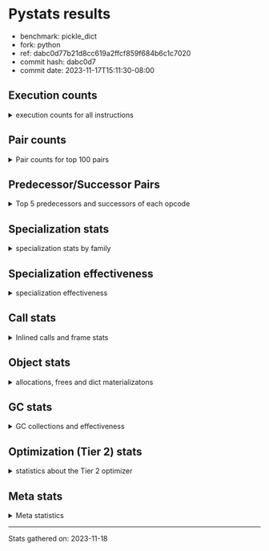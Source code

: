 
# Pystats results

- benchmark: pickle_dict
- fork: python
- ref: dabc0d77b21d8cc619a2ffcf859f684b6c1c7020
- commit hash: dabc0d7
- commit date: 2023-11-17T15:11:30-08:00

## Execution counts

<details>
<summary> execution counts for all instructions </summary>

|Name | Count | Self | Cumulative | Miss ratio | 
|---|---:|---:|---:|---:|
| LOAD_FAST | 2,480 | 14.3% | 14.3% |  |
| PUSH_NULL | 2,400 | 13.8% | 28.0% |  |
| POP_TOP | 2,080 | 12.0% | 40.0% |  |
| LOAD_ATTR_MODULE | 2,080 | 12.0% | 52.0% |  |
| LOAD_FAST_LOAD_FAST | 2,000 | 11.5% | 63.4% |  |
| CALL_BUILTIN_FAST_WITH_KEYWORDS | 1,900 | 10.9% | 74.4% |  |
| STORE_FAST | 720 | 4.1% | 78.5% |  |
| CALL | 540 | 3.1% | 81.6% |  |
| FOR_ITER_RANGE | 460 | 2.6% | 84.3% |  |
| LOAD_ATTR | 360 | 2.1% | 86.3% |  |
| JUMP_BACKWARD | 340 | 2.0% | 88.3% |  |
| LOAD_DEREF | 240 | 1.4% | 89.7% |  |
| LOAD_GLOBAL_MODULE | 240 | 1.4% | 91.0% |  |
| LOAD_GLOBAL | 200 | 1.1% | 92.2% |  |
| RETURN_VALUE | 160 | 0.9% | 93.1% |  |
| CALL_FUNCTION_EX | 160 | 0.9% | 94.0% |  |
| RESUME_CHECK | 120 | 0.7% | 94.7% |  |
| GET_ITER | 80 | 0.5% | 95.2% |  |
| NOP | 80 | 0.5% | 95.6% |  |
| BUILD_LIST | 80 | 0.5% | 96.1% |  |
| CALL_INTRINSIC_1 | 80 | 0.5% | 96.6% |  |
| COPY_FREE_VARS | 80 | 0.5% | 97.0% |  |
| ENTER_EXECUTOR | 80 | 0.5% | 97.5% |  |
| LIST_EXTEND | 80 | 0.5% | 97.9% |  |
| BINARY_OP_SUBTRACT_FLOAT | 60 | 0.3% | 98.3% |  |
| CALL_BUILTIN_CLASS | 60 | 0.3% | 98.6% |  |
| LOAD_ATTR_WITH_HINT | 60 | 0.3% | 99.0% |  |
| LOAD_GLOBAL_BUILTIN | 60 | 0.3% | 99.3% |  |
| BINARY_OP | 40 | 0.2% | 99.5% |  |
| FOR_ITER | 40 | 0.2% | 99.8% |  |
| RESUME | 40 | 0.2% | 100.0% |  |


</details>

## Pair counts

<details>
<summary> Pair counts for top 100 pairs </summary>

|Pair | Count | Self | Cumulative | 
|---|---:|---:|---:|
| LOAD_ATTR_MODULE PUSH_NULL | 2,080 | 12.0% | 12.0% |
| PUSH_NULL LOAD_FAST_LOAD_FAST | 2,000 | 11.5% | 23.4% |
| CALL_BUILTIN_FAST_WITH_KEYWORDS POP_TOP | 1,900 | 10.9% | 34.4% |
| LOAD_FAST LOAD_ATTR_MODULE | 1,800 | 10.3% | 44.7% |
| LOAD_FAST_LOAD_FAST CALL_BUILTIN_FAST_WITH_KEYWORDS | 1,800 | 10.3% | 55.1% |
| POP_TOP LOAD_FAST | 1,600 | 9.2% | 64.3% |
| STORE_FAST LOAD_FAST | 560 | 3.2% | 67.5% |
| FOR_ITER_RANGE STORE_FAST | 380 | 2.2% | 69.7% |
| POP_TOP JUMP_BACKWARD | 340 | 2.0% | 71.6% |
| JUMP_BACKWARD FOR_ITER_RANGE | 300 | 1.7% | 73.3% |
| PUSH_NULL CALL | 240 | 1.4% | 74.7% |
| LOAD_FAST LOAD_ATTR | 240 | 1.4% | 76.1% |
| LOAD_FAST_LOAD_FAST CALL | 200 | 1.1% | 77.2% |
| CALL POP_TOP | 180 | 1.0% | 78.3% |
| PUSH_NULL LOAD_FAST | 160 | 0.9% | 79.2% |
| LOAD_ATTR PUSH_NULL | 160 | 0.9% | 80.1% |
| LOAD_ATTR LOAD_ATTR_MODULE | 160 | 0.9% | 81.0% |
| LOAD_DEREF PUSH_NULL | 160 | 0.9% | 82.0% |
| LOAD_GLOBAL_MODULE LOAD_ATTR_MODULE | 120 | 0.7% | 82.6% |
| CALL STORE_FAST | 100 | 0.6% | 83.2% |
| CALL CALL_BUILTIN_FAST_WITH_KEYWORDS | 100 | 0.6% | 83.8% |
| NOP LOAD_DEREF | 80 | 0.5% | 84.3% |
| POP_TOP NOP | 80 | 0.5% | 84.7% |
| RETURN_VALUE RETURN_VALUE | 80 | 0.5% | 85.2% |
| BUILD_LIST LOAD_DEREF | 80 | 0.5% | 85.6% |
| CALL LOAD_FAST | 80 | 0.5% | 86.1% |
| CALL_FUNCTION_EX COPY_FREE_VARS | 80 | 0.5% | 86.6% |
| CALL_INTRINSIC_1 CALL_FUNCTION_EX | 80 | 0.5% | 87.0% |
| ENTER_EXECUTOR FOR_ITER_RANGE | 80 | 0.5% | 87.5% |
| LIST_EXTEND CALL_INTRINSIC_1 | 80 | 0.5% | 87.9% |
| LOAD_DEREF LIST_EXTEND | 80 | 0.5% | 88.4% |
| LOAD_FAST GET_ITER | 80 | 0.5% | 88.9% |
| LOAD_FAST BUILD_LIST | 80 | 0.5% | 89.3% |
| LOAD_FAST CALL_FUNCTION_EX | 80 | 0.5% | 89.8% |
| LOAD_GLOBAL LOAD_GLOBAL_MODULE | 80 | 0.5% | 90.2% |
| STORE_FAST LOAD_GLOBAL | 80 | 0.5% | 90.7% |
| STORE_FAST LOAD_GLOBAL_MODULE | 80 | 0.5% | 91.1% |
| GET_ITER FOR_ITER_RANGE | 60 | 0.3% | 91.5% |
| POP_TOP ENTER_EXECUTOR | 60 | 0.3% | 91.8% |
| CALL CALL | 60 | 0.3% | 92.2% |
| CALL_FUNCTION_EX RESUME_CHECK | 60 | 0.3% | 92.5% |
| COPY_FREE_VARS RESUME_CHECK | 60 | 0.3% | 92.9% |
| LOAD_GLOBAL LOAD_ATTR | 60 | 0.3% | 93.2% |
| BINARY_OP_SUBTRACT_FLOAT RETURN_VALUE | 60 | 0.3% | 93.6% |
| CALL_BUILTIN_CLASS STORE_FAST | 60 | 0.3% | 93.9% |
| LOAD_ATTR_WITH_HINT STORE_FAST | 60 | 0.3% | 94.3% |
| LOAD_GLOBAL_BUILTIN LOAD_FAST | 60 | 0.3% | 94.6% |
| LOAD_GLOBAL_MODULE LOAD_ATTR | 60 | 0.3% | 94.9% |
| LOAD_GLOBAL_MODULE STORE_FAST | 60 | 0.3% | 95.3% |
| RESUME_CHECK LOAD_DEREF | 60 | 0.3% | 95.6% |
| RETURN_VALUE LOAD_GLOBAL | 40 | 0.2% | 95.9% |
| RETURN_VALUE LOAD_GLOBAL_MODULE | 40 | 0.2% | 96.1% |
| LOAD_FAST BINARY_OP | 40 | 0.2% | 96.3% |
| LOAD_FAST CALL | 40 | 0.2% | 96.6% |
| LOAD_FAST BINARY_OP_SUBTRACT_FLOAT | 40 | 0.2% | 96.8% |
| LOAD_FAST CALL_BUILTIN_CLASS | 40 | 0.2% | 97.0% |
| LOAD_FAST LOAD_ATTR_WITH_HINT | 40 | 0.2% | 97.2% |
| FOR_ITER_RANGE LOAD_GLOBAL | 40 | 0.2% | 97.5% |
| FOR_ITER_RANGE LOAD_GLOBAL_MODULE | 40 | 0.2% | 97.7% |
| RESUME_CHECK LOAD_GLOBAL_BUILTIN | 40 | 0.2% | 97.9% |
| GET_ITER FOR_ITER | 20 | 0.1% | 98.0% |
| BINARY_OP RETURN_VALUE | 20 | 0.1% | 98.2% |
| BINARY_OP BINARY_OP_SUBTRACT_FLOAT | 20 | 0.1% | 98.3% |
| CALL CALL_BUILTIN_CLASS | 20 | 0.1% | 98.4% |
| CALL_FUNCTION_EX RESUME | 20 | 0.1% | 98.5% |
| COPY_FREE_VARS RESUME | 20 | 0.1% | 98.6% |
| FOR_ITER STORE_FAST | 20 | 0.1% | 98.7% |
| FOR_ITER FOR_ITER_RANGE | 20 | 0.1% | 98.9% |
| JUMP_BACKWARD ENTER_EXECUTOR | 20 | 0.1% | 99.0% |
| JUMP_BACKWARD FOR_ITER | 20 | 0.1% | 99.1% |
| LOAD_ATTR STORE_FAST | 20 | 0.1% | 99.2% |
| LOAD_ATTR LOAD_ATTR_WITH_HINT | 20 | 0.1% | 99.3% |
| LOAD_GLOBAL LOAD_FAST | 20 | 0.1% | 99.4% |
| LOAD_GLOBAL STORE_FAST | 20 | 0.1% | 99.5% |
| LOAD_GLOBAL LOAD_GLOBAL_BUILTIN | 20 | 0.1% | 99.7% |
| RESUME LOAD_DEREF | 20 | 0.1% | 99.8% |
| RESUME LOAD_GLOBAL | 20 | 0.1% | 99.9% |
| RESUME_CHECK LOAD_GLOBAL | 20 | 0.1% | 100.0% |


</details>

## Predecessor/Successor Pairs

<details>
<summary> Top 5 predecessors and successors of each opcode </summary>

### GET_ITER

<details>
<summary> Successors and predecessors for GET_ITER </summary>

|Predecessors | Count | Percentage | 
|---|---:|---:|
| LOAD_FAST | 80 | 100.0% |

|Successors | Count | Percentage | 
|---|---:|---:|
| FOR_ITER_RANGE | 60 | 75.0% |
| FOR_ITER | 20 | 25.0% |


</details>

### NOP

<details>
<summary> Successors and predecessors for NOP </summary>

|Predecessors | Count | Percentage | 
|---|---:|---:|
| POP_TOP | 80 | 100.0% |

|Successors | Count | Percentage | 
|---|---:|---:|
| LOAD_DEREF | 80 | 100.0% |


</details>

### POP_TOP

<details>
<summary> Successors and predecessors for POP_TOP </summary>

|Predecessors | Count | Percentage | 
|---|---:|---:|
| CALL_BUILTIN_FAST_WITH_KEYWORDS | 1,900 | 91.3% |
| CALL | 180 | 8.7% |

|Successors | Count | Percentage | 
|---|---:|---:|
| LOAD_FAST | 1,600 | 76.9% |
| JUMP_BACKWARD | 340 | 16.3% |
| NOP | 80 | 3.8% |
| ENTER_EXECUTOR | 60 | 2.9% |


</details>

### PUSH_NULL

<details>
<summary> Successors and predecessors for PUSH_NULL </summary>

|Predecessors | Count | Percentage | 
|---|---:|---:|
| LOAD_ATTR_MODULE | 2,080 | 86.7% |
| LOAD_ATTR | 160 | 6.7% |
| LOAD_DEREF | 160 | 6.7% |

|Successors | Count | Percentage | 
|---|---:|---:|
| LOAD_FAST_LOAD_FAST | 2,000 | 83.3% |
| CALL | 240 | 10.0% |
| LOAD_FAST | 160 | 6.7% |


</details>

### RETURN_VALUE

<details>
<summary> Successors and predecessors for RETURN_VALUE </summary>

|Predecessors | Count | Percentage | 
|---|---:|---:|
| RETURN_VALUE | 80 | 50.0% |
| BINARY_OP_SUBTRACT_FLOAT | 60 | 37.5% |
| BINARY_OP | 20 | 12.5% |

|Successors | Count | Percentage | 
|---|---:|---:|
| RETURN_VALUE | 80 | 50.0% |
| LOAD_GLOBAL | 40 | 25.0% |
| LOAD_GLOBAL_MODULE | 40 | 25.0% |


</details>

### BINARY_OP

<details>
<summary> Successors and predecessors for BINARY_OP </summary>

|Predecessors | Count | Percentage | 
|---|---:|---:|
| LOAD_FAST | 40 | 100.0% |

|Successors | Count | Percentage | 
|---|---:|---:|
| RETURN_VALUE | 20 | 50.0% |
| BINARY_OP_SUBTRACT_FLOAT | 20 | 50.0% |


</details>

### BUILD_LIST

<details>
<summary> Successors and predecessors for BUILD_LIST </summary>

|Predecessors | Count | Percentage | 
|---|---:|---:|
| LOAD_FAST | 80 | 100.0% |

|Successors | Count | Percentage | 
|---|---:|---:|
| LOAD_DEREF | 80 | 100.0% |


</details>

### CALL

<details>
<summary> Successors and predecessors for CALL </summary>

|Predecessors | Count | Percentage | 
|---|---:|---:|
| PUSH_NULL | 240 | 44.4% |
| LOAD_FAST_LOAD_FAST | 200 | 37.0% |
| CALL | 60 | 11.1% |
| LOAD_FAST | 40 | 7.4% |

|Successors | Count | Percentage | 
|---|---:|---:|
| POP_TOP | 180 | 33.3% |
| STORE_FAST | 100 | 18.5% |
| CALL_BUILTIN_FAST_WITH_KEYWORDS | 100 | 18.5% |
| LOAD_FAST | 80 | 14.8% |
| CALL | 60 | 11.1% |


</details>

### CALL_FUNCTION_EX

<details>
<summary> Successors and predecessors for CALL_FUNCTION_EX </summary>

|Predecessors | Count | Percentage | 
|---|---:|---:|
| CALL_INTRINSIC_1 | 80 | 50.0% |
| LOAD_FAST | 80 | 50.0% |

|Successors | Count | Percentage | 
|---|---:|---:|
| COPY_FREE_VARS | 80 | 50.0% |
| RESUME_CHECK | 60 | 37.5% |
| RESUME | 20 | 12.5% |


</details>

### CALL_INTRINSIC_1

<details>
<summary> Successors and predecessors for CALL_INTRINSIC_1 </summary>

|Predecessors | Count | Percentage | 
|---|---:|---:|
| LIST_EXTEND | 80 | 100.0% |

|Successors | Count | Percentage | 
|---|---:|---:|
| CALL_FUNCTION_EX | 80 | 100.0% |


</details>

### COPY_FREE_VARS

<details>
<summary> Successors and predecessors for COPY_FREE_VARS </summary>

|Predecessors | Count | Percentage | 
|---|---:|---:|
| CALL_FUNCTION_EX | 80 | 100.0% |

|Successors | Count | Percentage | 
|---|---:|---:|
| RESUME_CHECK | 60 | 75.0% |
| RESUME | 20 | 25.0% |


</details>

### ENTER_EXECUTOR

<details>
<summary> Successors and predecessors for ENTER_EXECUTOR </summary>

|Predecessors | Count | Percentage | 
|---|---:|---:|
| POP_TOP | 60 | 75.0% |
| JUMP_BACKWARD | 20 | 25.0% |

|Successors | Count | Percentage | 
|---|---:|---:|
| FOR_ITER_RANGE | 80 | 100.0% |


</details>

### FOR_ITER

<details>
<summary> Successors and predecessors for FOR_ITER </summary>

|Predecessors | Count | Percentage | 
|---|---:|---:|
| GET_ITER | 20 | 50.0% |
| JUMP_BACKWARD | 20 | 50.0% |

|Successors | Count | Percentage | 
|---|---:|---:|
| STORE_FAST | 20 | 50.0% |
| FOR_ITER_RANGE | 20 | 50.0% |


</details>

### JUMP_BACKWARD

<details>
<summary> Successors and predecessors for JUMP_BACKWARD </summary>

|Predecessors | Count | Percentage | 
|---|---:|---:|
| POP_TOP | 340 | 100.0% |

|Successors | Count | Percentage | 
|---|---:|---:|
| FOR_ITER_RANGE | 300 | 88.2% |
| ENTER_EXECUTOR | 20 | 5.9% |
| FOR_ITER | 20 | 5.9% |


</details>

### LIST_EXTEND

<details>
<summary> Successors and predecessors for LIST_EXTEND </summary>

|Predecessors | Count | Percentage | 
|---|---:|---:|
| LOAD_DEREF | 80 | 100.0% |

|Successors | Count | Percentage | 
|---|---:|---:|
| CALL_INTRINSIC_1 | 80 | 100.0% |


</details>

### LOAD_ATTR

<details>
<summary> Successors and predecessors for LOAD_ATTR </summary>

|Predecessors | Count | Percentage | 
|---|---:|---:|
| LOAD_FAST | 240 | 66.7% |
| LOAD_GLOBAL | 60 | 16.7% |
| LOAD_GLOBAL_MODULE | 60 | 16.7% |

|Successors | Count | Percentage | 
|---|---:|---:|
| PUSH_NULL | 160 | 44.4% |
| LOAD_ATTR_MODULE | 160 | 44.4% |
| STORE_FAST | 20 | 5.6% |
| LOAD_ATTR_WITH_HINT | 20 | 5.6% |


</details>

### LOAD_DEREF

<details>
<summary> Successors and predecessors for LOAD_DEREF </summary>

|Predecessors | Count | Percentage | 
|---|---:|---:|
| NOP | 80 | 33.3% |
| BUILD_LIST | 80 | 33.3% |
| RESUME_CHECK | 60 | 25.0% |
| RESUME | 20 | 8.3% |

|Successors | Count | Percentage | 
|---|---:|---:|
| PUSH_NULL | 160 | 66.7% |
| LIST_EXTEND | 80 | 33.3% |


</details>

### LOAD_FAST

<details>
<summary> Successors and predecessors for LOAD_FAST </summary>

|Predecessors | Count | Percentage | 
|---|---:|---:|
| POP_TOP | 1,600 | 64.5% |
| STORE_FAST | 560 | 22.6% |
| PUSH_NULL | 160 | 6.5% |
| CALL | 80 | 3.2% |
| LOAD_GLOBAL_BUILTIN | 60 | 2.4% |

|Successors | Count | Percentage | 
|---|---:|---:|
| LOAD_ATTR_MODULE | 1,800 | 72.6% |
| LOAD_ATTR | 240 | 9.7% |
| GET_ITER | 80 | 3.2% |
| BUILD_LIST | 80 | 3.2% |
| CALL_FUNCTION_EX | 80 | 3.2% |


</details>

### LOAD_FAST_LOAD_FAST

<details>
<summary> Successors and predecessors for LOAD_FAST_LOAD_FAST </summary>

|Predecessors | Count | Percentage | 
|---|---:|---:|
| PUSH_NULL | 2,000 | 100.0% |

|Successors | Count | Percentage | 
|---|---:|---:|
| CALL_BUILTIN_FAST_WITH_KEYWORDS | 1,800 | 90.0% |
| CALL | 200 | 10.0% |


</details>

### LOAD_GLOBAL

<details>
<summary> Successors and predecessors for LOAD_GLOBAL </summary>

|Predecessors | Count | Percentage | 
|---|---:|---:|
| STORE_FAST | 80 | 40.0% |
| RETURN_VALUE | 40 | 20.0% |
| FOR_ITER_RANGE | 40 | 20.0% |
| RESUME | 20 | 10.0% |
| RESUME_CHECK | 20 | 10.0% |

|Successors | Count | Percentage | 
|---|---:|---:|
| LOAD_GLOBAL_MODULE | 80 | 40.0% |
| LOAD_ATTR | 60 | 30.0% |
| LOAD_FAST | 20 | 10.0% |
| STORE_FAST | 20 | 10.0% |
| LOAD_GLOBAL_BUILTIN | 20 | 10.0% |


</details>

### STORE_FAST

<details>
<summary> Successors and predecessors for STORE_FAST </summary>

|Predecessors | Count | Percentage | 
|---|---:|---:|
| FOR_ITER_RANGE | 380 | 52.8% |
| CALL | 100 | 13.9% |
| CALL_BUILTIN_CLASS | 60 | 8.3% |
| LOAD_ATTR_WITH_HINT | 60 | 8.3% |
| LOAD_GLOBAL_MODULE | 60 | 8.3% |

|Successors | Count | Percentage | 
|---|---:|---:|
| LOAD_FAST | 560 | 77.8% |
| LOAD_GLOBAL | 80 | 11.1% |
| LOAD_GLOBAL_MODULE | 80 | 11.1% |


</details>

### RESUME

<details>
<summary> Successors and predecessors for RESUME </summary>

|Predecessors | Count | Percentage | 
|---|---:|---:|
| CALL_FUNCTION_EX | 20 | 50.0% |
| COPY_FREE_VARS | 20 | 50.0% |

|Successors | Count | Percentage | 
|---|---:|---:|
| LOAD_DEREF | 20 | 50.0% |
| LOAD_GLOBAL | 20 | 50.0% |


</details>

### BINARY_OP_SUBTRACT_FLOAT

<details>
<summary> Successors and predecessors for BINARY_OP_SUBTRACT_FLOAT </summary>

|Predecessors | Count | Percentage | 
|---|---:|---:|
| LOAD_FAST | 40 | 66.7% |
| BINARY_OP | 20 | 33.3% |

|Successors | Count | Percentage | 
|---|---:|---:|
| RETURN_VALUE | 60 | 100.0% |


</details>

### CALL_BUILTIN_CLASS

<details>
<summary> Successors and predecessors for CALL_BUILTIN_CLASS </summary>

|Predecessors | Count | Percentage | 
|---|---:|---:|
| LOAD_FAST | 40 | 66.7% |
| CALL | 20 | 33.3% |

|Successors | Count | Percentage | 
|---|---:|---:|
| STORE_FAST | 60 | 100.0% |


</details>

### CALL_BUILTIN_FAST_WITH_KEYWORDS

<details>
<summary> Successors and predecessors for CALL_BUILTIN_FAST_WITH_KEYWORDS </summary>

|Predecessors | Count | Percentage | 
|---|---:|---:|
| LOAD_FAST_LOAD_FAST | 1,800 | 94.7% |
| CALL | 100 | 5.3% |

|Successors | Count | Percentage | 
|---|---:|---:|
| POP_TOP | 1,900 | 100.0% |


</details>

### FOR_ITER_RANGE

<details>
<summary> Successors and predecessors for FOR_ITER_RANGE </summary>

|Predecessors | Count | Percentage | 
|---|---:|---:|
| JUMP_BACKWARD | 300 | 65.2% |
| ENTER_EXECUTOR | 80 | 17.4% |
| GET_ITER | 60 | 13.0% |
| FOR_ITER | 20 | 4.3% |

|Successors | Count | Percentage | 
|---|---:|---:|
| STORE_FAST | 380 | 82.6% |
| LOAD_GLOBAL | 40 | 8.7% |
| LOAD_GLOBAL_MODULE | 40 | 8.7% |


</details>

### LOAD_ATTR_MODULE

<details>
<summary> Successors and predecessors for LOAD_ATTR_MODULE </summary>

|Predecessors | Count | Percentage | 
|---|---:|---:|
| LOAD_FAST | 1,800 | 86.5% |
| LOAD_ATTR | 160 | 7.7% |
| LOAD_GLOBAL_MODULE | 120 | 5.8% |

|Successors | Count | Percentage | 
|---|---:|---:|
| PUSH_NULL | 2,080 | 100.0% |


</details>

### LOAD_ATTR_WITH_HINT

<details>
<summary> Successors and predecessors for LOAD_ATTR_WITH_HINT </summary>

|Predecessors | Count | Percentage | 
|---|---:|---:|
| LOAD_FAST | 40 | 66.7% |
| LOAD_ATTR | 20 | 33.3% |

|Successors | Count | Percentage | 
|---|---:|---:|
| STORE_FAST | 60 | 100.0% |


</details>

### LOAD_GLOBAL_BUILTIN

<details>
<summary> Successors and predecessors for LOAD_GLOBAL_BUILTIN </summary>

|Predecessors | Count | Percentage | 
|---|---:|---:|
| RESUME_CHECK | 40 | 66.7% |
| LOAD_GLOBAL | 20 | 33.3% |

|Successors | Count | Percentage | 
|---|---:|---:|
| LOAD_FAST | 60 | 100.0% |


</details>

### LOAD_GLOBAL_MODULE

<details>
<summary> Successors and predecessors for LOAD_GLOBAL_MODULE </summary>

|Predecessors | Count | Percentage | 
|---|---:|---:|
| LOAD_GLOBAL | 80 | 33.3% |
| STORE_FAST | 80 | 33.3% |
| RETURN_VALUE | 40 | 16.7% |
| FOR_ITER_RANGE | 40 | 16.7% |

|Successors | Count | Percentage | 
|---|---:|---:|
| LOAD_ATTR_MODULE | 120 | 50.0% |
| LOAD_ATTR | 60 | 25.0% |
| STORE_FAST | 60 | 25.0% |


</details>

### RESUME_CHECK

<details>
<summary> Successors and predecessors for RESUME_CHECK </summary>

|Predecessors | Count | Percentage | 
|---|---:|---:|
| CALL_FUNCTION_EX | 60 | 50.0% |
| COPY_FREE_VARS | 60 | 50.0% |

|Successors | Count | Percentage | 
|---|---:|---:|
| LOAD_DEREF | 60 | 50.0% |
| LOAD_GLOBAL_BUILTIN | 40 | 33.3% |
| LOAD_GLOBAL | 20 | 16.7% |


</details>


</details>

## Specialization stats

<details>
<summary> specialization stats by family </summary>

### BINARY_OP

<details>
<summary> specialization stats for BINARY_OP family </summary>

|Kind | Count | Ratio | 
|---|---:|---:|
|     deferred | 20 | 20.0% |
|          hit | 60 | 60.0% |

| | Count | Ratio | 
|---|---:|---:|
| Success | 20 | 100.0% |
| Failure | 0 | 0.0% |


</details>

### CALL

<details>
<summary> specialization stats for CALL family </summary>

|Kind | Count | Ratio | 
|---|---:|---:|
|     deferred | 360 | 14.4% |
|          hit | 1,960 | 78.4% |

| | Count | Ratio | 
|---|---:|---:|
| Success | 120 | 66.7% |
| Failure | 60 | 33.3% |

|Failure kind | Count | Ratio | 
|---|---:|---:|
| cfunc noargs | 60 | 100.0% |


</details>

### FOR_ITER

<details>
<summary> specialization stats for FOR_ITER family </summary>

|Kind | Count | Ratio | 
|---|---:|---:|
|     deferred | 20 | 4.0% |
|          hit | 460 | 92.0% |

| | Count | Ratio | 
|---|---:|---:|
| Success | 20 | 100.0% |
| Failure | 0 | 0.0% |


</details>

### LOAD_ATTR

<details>
<summary> specialization stats for LOAD_ATTR family </summary>

|Kind | Count | Ratio | 
|---|---:|---:|
|     deferred | 180 | 7.2% |
|          hit | 2,140 | 85.6% |

| | Count | Ratio | 
|---|---:|---:|
| Success | 180 | 100.0% |
| Failure | 0 | 0.0% |


</details>

### LOAD_GLOBAL

<details>
<summary> specialization stats for LOAD_GLOBAL family </summary>

|Kind | Count | Ratio | 
|---|---:|---:|
|     deferred | 100 | 20.0% |
|          hit | 300 | 60.0% |

| | Count | Ratio | 
|---|---:|---:|
| Success | 100 | 100.0% |
| Failure | 0 | 0.0% |


</details>


</details>

## Specialization effectiveness

<details>
<summary> specialization effectiveness </summary>

|Instructions | Count | Ratio | 
|---|---:|---:|
| Basic | 11,180 | 64.3% |
| Not specialized | 1,180 | 6.8% |
| Specialized hits | 5,040 | 29.0% |
| Specialized misses | 0 | 0.0% |

### Deferred by instruction

<details>
<summary> deferred by instruction </summary>

|Name | Count | Ratio | 
|---|---:|---:|
| CALL | 360 | 52.9% |
| LOAD_ATTR | 180 | 26.5% |
| LOAD_GLOBAL | 100 | 14.7% |
| BINARY_OP | 20 | 2.9% |
| FOR_ITER | 20 | 2.9% |
| BINARY_SLICE | 0 | 0.0% |
| STORE_SLICE | 0 | 0.0% |
| BINARY_OP_INPLACE_ADD_UNICODE | 0 | 0.0% |
| BINARY_SUBSCR | 0 | 0.0% |
| GET_ITER | 0 | 0.0% |


</details>

### Misses by instruction

<details>
<summary> misses by instruction </summary>


</details>


</details>

## Call stats

<details>
<summary> Inlined calls and frame stats </summary>

| | Count | Ratio | 
|---|---:|---:|
| Calls to PyEval_EvalDefault | 0 | 0.0% |
| Calls to Python functions inlined | 160 | 100.0% |
| Calls via PyEval_EvalFrame (total) | 0 | 0.0% |
| Calls via PyEval_EvalFrame (vector) | 0 | 0.0% |
| Calls via PyEval_EvalFrame (generator) | 0 | 0.0% |
| Calls via PyEval_EvalFrame (legacy) | 0 | 0.0% |
| Calls via PyEval_EvalFrame (function vectorcall) | 0 | 0.0% |
| Calls via PyEval_EvalFrame (build class) | 0 | 0.0% |
| Calls via PyEval_EvalFrame (slot) | 0 | 0.0% |
| Calls via PyEval_EvalFrame (function ex) | 160 | 100.0% |
| Calls via PyEval_EvalFrame (api) | 0 | 0.0% |
| Calls via PyEval_EvalFrame (method) | 0 | 0.0% |
| Frame objects created | 0 | 0.0% |
| Frames pushed | 0 | 0.0% |


</details>

## Object stats

<details>
<summary> allocations, frees and dict materializatons </summary>

| | Count | Ratio | 
|---|---:|---:|
| Allocations from freelist | 320 | 0.0% |
| Frees to freelist | 260 |  |
| Allocations | 1,454,360 | 100.0% |
| Allocations to 512 bytes | 635,140 | 43.7% |
| Allocations to 4 kbytes | 409,620 | 28.2% |
| Allocations over 4 kbytes | 409,600 | 28.2% |
| Frees | 1,454,322 |  |
| New values | 0 |  |
| Interpreter increfs | 616,320 | 1.5% |
| Interpreter decrefs | 842,020 | 2.0% |
| Increfs | 41,370,540 | 98.5% |
| Decrefs | 41,575,342 | 98.0% |
| Materialize dict (on request) | 0 |  |
| Materialize dict (new key) | 0 |  |
| Materialize dict (too big) | 0 |  |
| Materialize dict (str subclass) | 0 |  |
| Dematerialize dict | 0 |  |
| Method cache hits | 204,960 |  |
| Method cache misses | 40 |  |
| Method cache collisions | 32 |  |
| Method cache dunder hits | 0 |  |
| Method cache dunder misses | 0 |  |


</details>

## GC stats

<details>
<summary> GC collections and effectiveness </summary>

|Generation | Collections | Objects collected | Object visits | 
|---:|---:|---:|---:|
| 0 | 0 | 0 | 0 |
| 1 | 0 | 0 | 0 |
| 2 | 0 | 0 | 0 |


</details>

## Optimization (Tier 2) stats

<details>
<summary> statistics about the Tier 2 optimizer </summary>

| | Count | Ratio | 
|---|---:|---:|
| Optimization attempts | 20 |  |
| Traces created | 20 | 100.0% |
| Trace stack overflow | 0 | 0.0% |
| Trace stack underflow | 0 | 0.0% |
| Trace too long | 0 | 0.0% |
| Trace too short | 0 | 0.0% |
| Inner loop found | 0 | 0.0% |
| Recursive call | 0 | 0.0% |
| Traces executed | 80 |  |
| Uops executed | 2,312,160 | 28,902.00 |

### Trace length histogram

<details>
<summary> trace length histogram </summary>

|Range | Count | Ratio | 
|---|---:|---:|
| <= 1 | 0 | 0.0% |
| <= 2 | 0 | 0.0% |
| <= 4 | 0 | 0.0% |
| <= 8 | 0 | 0.0% |
| <= 16 | 0 | 0.0% |
| <= 32 | 0 | 0.0% |
| <= 64 | 0 | 0.0% |
| <= 128 | 20 | 100.0% |


</details>

### Optimized trace length histogram

<details>
<summary> optimized trace length histogram </summary>

|Range | Count | Ratio | 
|---|---:|---:|
| <= 1 | 0 | 0.0% |
| <= 2 | 0 | 0.0% |
| <= 4 | 0 | 0.0% |
| <= 8 | 0 | 0.0% |
| <= 16 | 0 | 0.0% |
| <= 32 | 0 | 0.0% |
| <= 64 | 20 | 100.0% |


</details>

### Trace run length histogram

<details>
<summary> trace run length histogram </summary>

|Range | Count | Ratio | 
|---|---:|---:|
| <= 1 | 0 | 0.0% |
| <= 2 | 0 | 0.0% |
| <= 4 | 0 | 0.0% |
| <= 8 | 0 | 0.0% |
| <= 16 | 0 | 0.0% |
| <= 32 | 0 | 0.0% |
| <= 64 | 0 | 0.0% |
| <= 128 | 0 | 0.0% |
| <= 256 | 0 | 0.0% |
| <= 512 | 0 | 0.0% |
| <= 1,024 | 0 | 0.0% |
| <= 2,048 | 0 | 0.0% |
| <= 4,096 | 0 | 0.0% |
| <= 8,192 | 0 | 0.0% |
| <= 16,384 | 0 | 0.0% |
| <= 32,768 | 80 | 100.0% |


</details>

### Uop execution stats

<details>
<summary> uop execution stats </summary>

|Name | Count | Self | Cumulative | Miss ratio | 
|---|---:|---:|---:|---:|
| LOAD_FAST | 608,400 | 26.3% | 26.3% |  |
| _SET_IP | 243,440 | 10.5% | 36.8% |  |
| _CHECK_VALIDITY | 243,360 | 10.5% | 47.4% |  |
| POP_TOP | 202,800 | 8.8% | 56.1% |  |
| PUSH_NULL | 202,800 | 8.8% | 64.9% |  |
| CALL_BUILTIN_FAST_WITH_KEYWORDS | 202,800 | 8.8% | 73.7% |  |
| _CHECK_ATTR_MODULE | 202,800 | 8.8% | 82.5% |  |
| _LOAD_ATTR_MODULE | 202,800 | 8.8% | 91.2% |  |
| _GUARD_NOT_EXHAUSTED_RANGE | 40,640 | 1.8% | 93.0% | 0.2% |
| _ITER_CHECK_RANGE | 40,640 | 1.8% | 94.7% |  |
| STORE_FAST | 40,560 | 1.8% | 96.5% |  |
| _ITER_NEXT_RANGE | 40,560 | 1.8% | 98.2% |  |
| _JUMP_TO_TOP | 40,560 | 1.8% | 100.0% |  |


</details>

### Unsupported opcodes

<details>
<summary> unsupported opcodes </summary>


</details>


</details>

## Meta stats

<details>
<summary> Meta statistics </summary>

| | Count | 
|---|---:|
| Number of data files | 20 |


</details>

---
Stats gathered on: 2023-11-18
